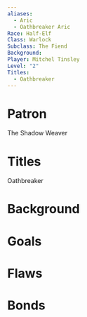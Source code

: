 ```yaml
---
aliases:
  - Aric
  - Oathbreaker Aric
Race: Half-Elf
Class: Warlock
Subclass: The Fiend
Background: 
Player: Mitchel Tinsley
Level: "2"
Titles: 
  - Oathbreaker
---
```

# Patron
The Shadow Weaver
# Titles
Oathbreaker
# Background
# Goals
# Flaws
# Bonds
